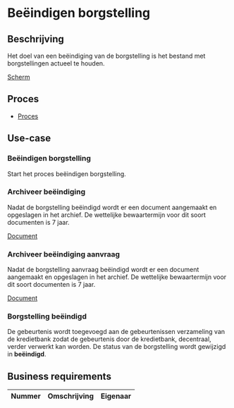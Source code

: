 # Beëindigen borgstelling

## Beschrijving

Het doel van een beëindiging van de borgstelling is het bestand met borgstellingen actueel te houden.

<!-- einde -->

[Scherm](product.user-task.yml)

## Proces

* [Proces](proces.bpmn)

## Use-case

### Beëindigen borgstelling

Start het proces beëindigen borgstelling.

### Archiveer beëindiging

Nadat de borgstelling beëindigd wordt er een document aangemaakt en opgeslagen in het archief. De wettelijke bewaartermijn voor dit soort documenten is 7 jaar.

[Document](beeindiging.message.md)

### Archiveer beëindiging aanvraag

Nadat de borgstelling aanvraag beëindigd wordt er een document aangemaakt en opgeslagen in het archief. De wettelijke bewaartermijn voor dit soort documenten is 7 jaar.

[Document](beeindiging-aanvraag.message.md)

### Borgstelling beëindigd

De gebeurtenis wordt toegevoegd aan de gebeurtenissen verzameling van de kredietbank zodat de gebeurtenis door de kredietbank, decentraal, verder verwerkt kan worden. De status van de borgstelling wordt gewijzigd in **beëindigd**.

## Business requirements

| Nummer | Omschrijving                         | Eigenaar                  |
| -------| ------------------------------------ | ------------------------- |
